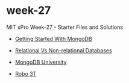 # week-27
MIT xPro Week-27 - Starter Files and Solutions

- [Getting Started With MongoDB](https://docs.mongodb.com/guides/)

- [Relational Vs Non-relational Databases](https://www.mongodb.com/scale/relational-vs-non-relational-database)

- [MongoDB University](https://university.mongodb.com/)

- [Robo 3T](https://robomongo.org/)
